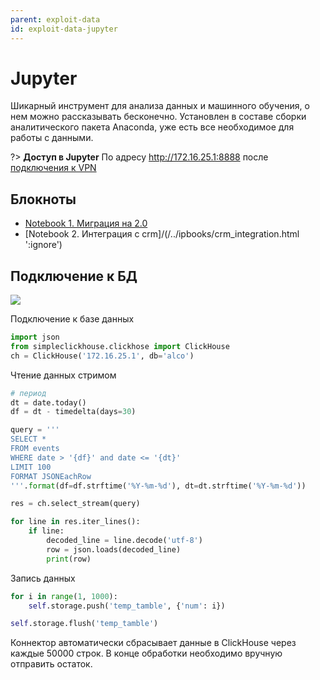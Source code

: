 ```yaml
---
parent: exploit-data
id: exploit-data-jupyter
---
```

# Jupyter

Шикарный инструмент для анализа данных и машинного обучения, о нем можно рассказывать бесконечно. Установлен в составе сборки аналитического пакета Anaconda, уже есть все необходимое для работы с данными.

?> **Доступ в Jupyter** По адресу http://172.16.25.1:8888 после [подключения к VPN](connect-vpn)

## Блокноты

* [Notebook 1. Миграция на 2.0](/../ipbooks/move_to_new_tables.html ':ignore')
* [Notebook 2. Интеграция с crm]/(/../ipbooks/crm_integration.html ':ignore')

## Подключение к БД

![](_media/jupyter/main.png)


Подключение к базе данных

```python
import json
from simpleclickhouse.clickhose import ClickHouse
ch = ClickHouse('172.16.25.1', db='alco')
```

Чтение данных стримом

```python
# период
dt = date.today()
df = dt - timedelta(days=30)

query = '''
SELECT *
FROM events
WHERE date > '{df}' and date <= '{dt}'
LIMIT 100
FORMAT JSONEachRow
'''.format(df=df.strftime('%Y-%m-%d'), dt=dt.strftime('%Y-%m-%d'))

res = ch.select_stream(query)

for line in res.iter_lines():
    if line:
        decoded_line = line.decode('utf-8')
        row = json.loads(decoded_line)
        print(row)

```

Запись данных

```python
for i in range(1, 1000):
	self.storage.push('temp_tamble', {'num': i})

self.storage.flush('temp_tamble')
```

Коннектор автоматически сбрасывает данные в ClickHouse через каждые 50000 строк. В конце обработки необходимо вручную отправить остаток.
